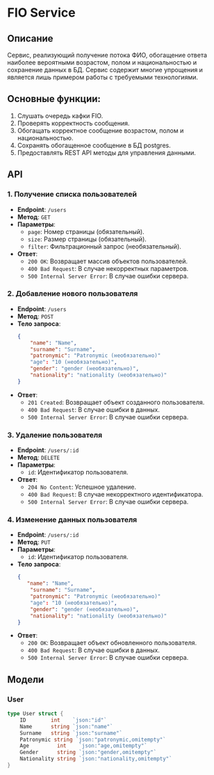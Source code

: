 # FIO Service

## Описание
Сервис, реализующий получение потока ФИО, обогащение ответа наиболее вероятными возрастом, полом и национальностью и сохранение данных в БД.
Сервис содержит многие упрощения и является лишь примером работы с требуемыми технологиями.

## Основные функции:

1. Слушать очередь кафки FIO.
2. Проверять корректность сообщения.
3. Обогащать корректное сообщение возрастом, полом и национальностью.
4. Сохранять обогащенное сообщение в БД postgres.
5. Предоставлять REST API методы для управления данными.

## API

### 1. Получение списка пользователей
- **Endpoint**: `/users`
- **Метод**: `GET`
- **Параметры**:
    - `page`: Номер страницы (обязательный).
    - `size`: Размер страницы (обязательный).
    - `filter`: Фильтрационный запрос (необязательный).
- **Ответ**:
    - `200 OK`: Возвращает массив объектов пользователей.
    - `400 Bad Request`: В случае некорректных параметров.
    - `500 Internal Server Error`: В случае ошибки сервера.

### 2. Добавление нового пользователя
- **Endpoint**: `/users`
- **Метод**: `POST`
- **Тело запроса**: 
    ```json
    {
        "name": "Name",
        "surname": "Surname",
        "patronymic": "Patronymic (необязательно)"
        "age": "10 (необязательно)",
        "gender": "gender (необязательно)",
        "nationality": "nationality (необязательно)"
    }
    ```
- **Ответ**:
    - `201 Created`: Возвращает объект созданного пользователя.
    - `400 Bad Request`: В случае ошибки в данных.
    - `500 Internal Server Error`: В случае ошибки сервера.

### 3. Удаление пользователя
- **Endpoint**: `/users/:id`
- **Метод**: `DELETE`
- **Параметры**: 
    - `id`: Идентификатор пользователя.
- **Ответ**:
    - `204 No Content`: Успешное удаление.
    - `400 Bad Request`: В случае некорректного идентификатора.
    - `500 Internal Server Error`: В случае ошибки сервера.

### 4. Изменение данных пользователя
- **Endpoint**: `/users/:id`
- **Метод**: `PUT`
- **Параметры**: 
    - `id`: Идентификатор пользователя.
- **Тело запроса**: 
    ```json
    {
       "name": "Name",
        "surname": "Surname",
        "patronymic": "Patronymic (необязательно)"
        "age": "10 (необязательно)",
        "gender": "gender (необязательно)",
        "nationality": "nationality (необязательно)"
    }
    ```
- **Ответ**:
    - `200 OK`: Возвращает объект обновленного пользователя.
    - `400 Bad Request`: В случае ошибки в данных.
    - `500 Internal Server Error`: В случае ошибки сервера.

## Модели

### User
```go
type User struct {
    ID        int    `json:"id"`
    Name      string `json:"name"`
    Surname   string `json:"surname"`
    Patronymic string `json:"patronymic,omitempty"`
    Age         int    `json:"age,omitempty"`
    Gender      string `json:"gender,omitempty"`
    Nationality string `json:"nationality,omitempty"`
}
